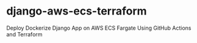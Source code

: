 # django-aws-ecs-terraform
Deploy Dockerize Django App on AWS ECS Fargate Using GitHub Actions and Terraform
